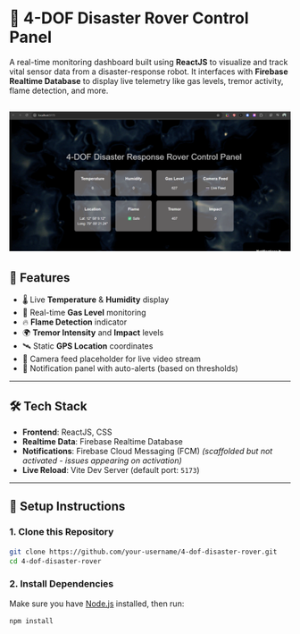 # 🚨 4-DOF Disaster Rover Control Panel

A real-time monitoring dashboard built using **ReactJS** to visualize and track vital sensor data from a disaster-response robot. It interfaces with **Firebase Realtime Database** to display live telemetry like gas levels, tremor activity, flame detection, and more.

## ![alt text](src/assets/dashboard-preview.png)

## 🌟 Features

- 🌡️ Live **Temperature** & **Humidity** display
- 💨 Real-time **Gas Level** monitoring
- 🔥 **Flame Detection** indicator
- 🌍 **Tremor Intensity** and **Impact** levels
- 🛰️ Static **GPS Location** coordinates
- 🎥 Camera feed placeholder for live video stream
- 🔔 Notification panel with auto-alerts (based on thresholds)

---

## 🛠️ Tech Stack

- **Frontend**: ReactJS, CSS
- **Realtime Data**: Firebase Realtime Database
- **Notifications**: Firebase Cloud Messaging (FCM) _(scaffolded but not activated - issues appearing on activation)_
- **Live Reload**: Vite Dev Server (default port: `5173`)

---

## 🔧 Setup Instructions

### 1. Clone this Repository

```bash
git clone https://github.com/your-username/4-dof-disaster-rover.git
cd 4-dof-disaster-rover
```

### 2. Install Dependencies

Make sure you have [Node.js](https://nodejs.org/) installed, then run:

```bash
npm install





```
